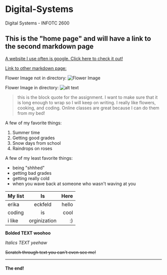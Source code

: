 # Digital-Systems
Digital Systems - INFOTC 2600

## This is the "home page" and will have a link to the second markdown page

[A website I use often is google. Click here to check it out!](https://www.google.com)

[Link to other markdown page:](https://www.google.com)

Flower Image not in directory: 
![Flower Image](https://commons.wikimedia.org/wiki/File:JPEG_example_flower.jpg "Flower image")

Flower Image in directory:
![alt text](https://www.pexels.com/photo/red-dahlia-flower-60597/ "Flower image")

> this is the block quote for the assignment. I want to make sure that it is long enough to wrap so I will keep on writing. I really like flowers, cooking, and coding. Online classes are great because I can do them from my bed!

A few of my favorite things:
1. Summer time
2. Getting good grades
4. Snow days from school
5. Raindrops on roses

A few of my least favorite things:
* being "shhhed"
* getting bad grades
* getting really cold
* when you wave back at someone who wasn't waving at you

| My list       | Is            | Here  |
| ------------- |:-------------:| -----:|
| erika         | eckfeld       | hello |
| coding        | is            |  cool |
| i like        | orginization  |    :) |

**Bolded TEXT woohoo**

*Italics TEXT yeehaw*

~~Scratch through text you can't even see me!~~

---

#### The end!




